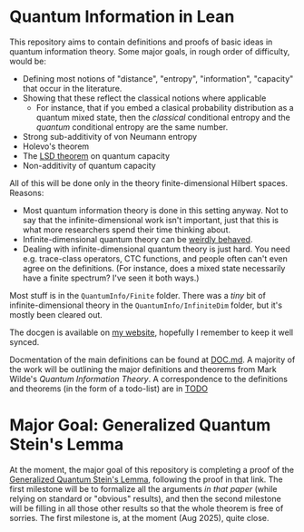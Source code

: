 # Quantum Information in Lean

This repository aims to contain definitions and proofs of basic ideas in quantum information theory. Some major goals, in rough order of difficulty, would be:
 * Defining most notions of "distance", "entropy", "information", "capacity" that occur in the literature.
 * Showing that these reflect the classical notions where applicable
   * For instance, that if you embed a clasical probability distribution as a quantum mixed state, then the _classical_ conditional entropy and the _quantum_ conditional entropy are the same number.
 * Strong sub-additivity of von Neumann entropy
 * Holevo's theorem
 * The [LSD theorem](https://en.wikipedia.org/wiki/Quantum_capacity#Hashing_bound_for_Pauli_channels) on quantum capacity
 * Non-additivity of quantum capacity

All of this will be done only in the theory finite-dimensional Hilbert spaces. Reasons:
* Most quantum information theory is done in this setting anyway. Not to say that the infinite-dimensional work isn't important, just that this is what more researchers spend their time thinking about.
* Infinite-dimensional quantum theory can be [weirdly behaved](https://en.wikipedia.org/wiki/Connes_embedding_problem).
* Dealing with infinite-dimensional quantum theory is just hard. You need e.g. trace-class operators, CTC functions, and people often can't even agree on the definitions. (For instance, does a mixed state necessarily have a finite spectrum? I've seen it both ways.)

Most stuff is in the `QuantumInfo/Finite` folder. There was a _tiny_ bit of infinite-dimensional theory in the `QuantumInfo/InfiniteDim` folder, but it's mostly been cleared out.

The docgen is available on [my website](https://ohaithe.re/Lean-QuantumInfo/QuantumInfo.html), hopefully I remember to keep it well synced.

[comment]: # (Note to self, instructions for building docs: `rm -rf .lake/build/doc/QuantumInfo* .lake/build/doc/ClassicalInfo*; lake -R -Kenv=dev build ClassicalInfo:docs QuantumInfo:doc`. In order to view them, `cd .lake/build/doc; python3 -m http.server`.)

Docmentation of the main definitions can be found at [DOC.md](./DOC.md). A majority of the work will be outlining the major definitions and theorems from Mark Wilde's _Quantum Information Theory_. A correspondence to the definitions and theorems (in the form of a todo-list) are in [TODO](./TODO.md)

# Major Goal: Generalized Quantum Stein's Lemma

At the moment, the major goal of this repository is completing a proof of the [Generalized Quantum Stein's Lemma](https://arxiv.org/abs/2408.02722v1), following the proof in that link. The first milestone will be to formalize all the arguments _in that paper_ (while relying on standard or "obvious" results), and then the second milestone will be filling in all those other results so that the whole theorem is free of sorries. The first milestone is, at the moment (Aug 2025), quite close.
